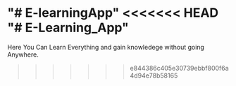 "# E-learningApp" 
<<<<<<< HEAD
"# E-Learning_App" 
=======
Here You Can Learn Everything and gain knowledege without going Anywhere. 
>>>>>>> e844386c405e30739ebbf800f6a4d94e78b58165
